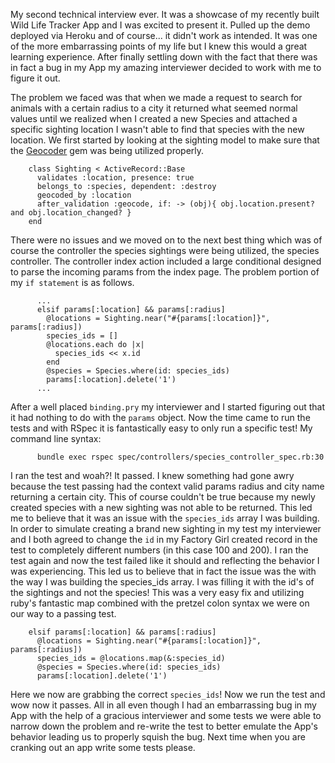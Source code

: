 My second technical interview ever.  It was a showcase of my recently built Wild Life Tracker App and I was excited to present it.  Pulled up the demo deployed via Heroku and of course... it didn't work as intended.  It was one of the more embarrassing points of my life but I knew this would a great learning experience.  After finally settling down with the fact that there was in fact a bug in my App my amazing interviewer decided to work with me to figure it out.

The problem we faced was that when we made a request to search for animals with a certain radius to a city it returned what seemed normal values until we realized when I created a new Species and attached a specific sighting location I wasn't able to find that species with the new location.  We first started by looking at the sighting model to make sure that the [Geocoder](http://www.rubygeocoder.com/) gem was being utilized properly.  


        class Sighting < ActiveRecord::Base
          validates :location, presence: true
          belongs_to :species, dependent: :destroy
          geocoded_by :location
          after_validation :geocode, if: -> (obj){ obj.location.present? and obj.location_changed? }
        end

There were no issues and we moved on to the next best thing which was of course the controller the species sightings were being utilized, the species controller.  The controller index action included a large conditional designed to parse the incoming params from the index page.  The problem portion of my `if statement` is as follows.


          ...
          elsif params[:location] && params[:radius]
            @locations = Sighting.near("#{params[:location]}", params[:radius])
            species_ids = []
            @locations.each do |x|
              species_ids << x.id
            end
            @species = Species.where(id: species_ids)
            params[:location].delete('1')
          ...

After a well placed `binding.pry` my interviewer and I started figuring out that it had nothing to do with the `params` object.  Now the time came to run the tests and with RSpec it is fantastically easy to only run a specific test!  My command line syntax:

          bundle exec rspec spec/controllers/species_controller_spec.rb:30

I ran the test and woah?!  It passed.  I knew something had gone awry because the test passing had the context valid params radius and city name returning a certain city.  This of course couldn't be true because my newly created species with a new sighting was not able to be returned.  This led me to believe that it was an issue with the `species_ids` array I was building.  In order to simulate creating a brand new sighting in my test my interviewer and I both agreed to change the `id` in my Factory Girl created record in the test to completely different numbers (in this case 100 and 200). I ran the test again and now the test failed like it should and reflecting the behavior I was experiencing.  This led us to believe that in fact the issue was the with the way I was building the species_ids array.  I was filling it with the id's of the sightings and not the species!  This was a very easy fix and utilizing ruby's fantastic map combined with the pretzel colon syntax we were on our way to a passing test.

        elsif params[:location] && params[:radius]
          @locations = Sighting.near("#{params[:location]}", params[:radius])
          species_ids = @locations.map(&:species_id)
          @species = Species.where(id: species_ids)
          params[:location].delete('1')

Here we now are grabbing the correct `species_ids`!  Now we run the test and wow now it passes.  All in all even though I had an embarrassing bug in my App with the help of a gracious interviewer and some tests we were able to narrow down the problem and re-write the test to better emulate the App's behavior leading us to properly squish the bug.  Next time when you are cranking out an app write some tests please.
